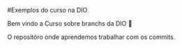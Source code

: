 #Exemplos do curso na DIO

Bem vindo a Curso sobre branchs da DIO :tada:

O repositóro onde aprendemos trabalhar com os commits.
